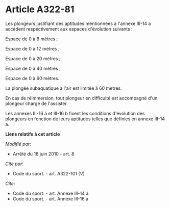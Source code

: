 # Article A322-81

Les plongeurs justifiant des aptitudes mentionnées à l'annexe III-14 a accèdent respectivement aux espaces d'évolution
suivants : 

Espace de 0 à 6 mètres ; 

Espace de 0 à 12 mètres ; 

Espace de 0 à 20 mètres ; 

Espace de 0 à 40 mètres ; 

Espace de 0 à 60 mètres. 

La plongée subaquatique à l'air est limitée à 60 mètres. 

En cas de réimmersion, tout plongeur en difficulté est accompagné d'un plongeur chargé de l'assister. 

Les annexes III-16 a et III-16 b fixent les conditions d'évolution des plongeurs en fonction de leurs aptitudes telles que
définies en annexe III-14 a.

**Liens relatifs à cet article**

_Modifié par_:

  - Arrêté du 18 juin 2010 - art. 8

_Cité par_:

  - Code du sport. - art. A322-101 (V)

_Cite_:

  - Code du sport. - art. Annexe III-14 a
  - Code du sport. - art. Annexe III-16 a

